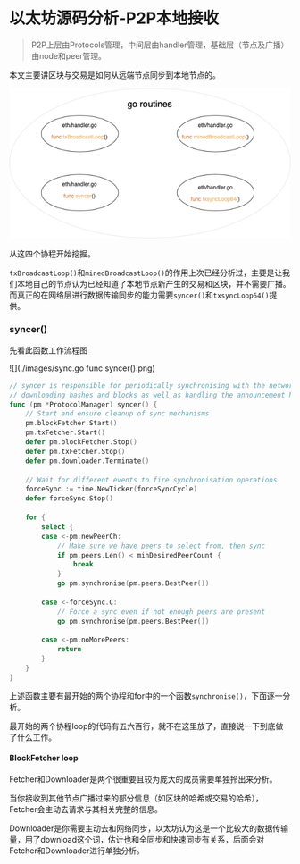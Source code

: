 # 以太坊源码分析-P2P本地接收

> P2P上层由Protocols管理，中间层由handler管理，基础层（节点及广播）由node和peer管理。

本文主要讲区块与交易是如何从远端节点同步到本地节点的。

![](./images/4_goroutines.png)

从这四个协程开始挖掘。

`txBroadcastLoop()`和`minedBroadcastLoop()`的作用上次已经分析过，主要是让我们本地自己的节点认为已经知道了本地节点新产生的交易和区块，并不需要广播。而真正的在网络层进行数据传输同步的能力需要`syncer()`和`txsyncLoop64()`提供。

### syncer()

先看此函数工作流程图

![](./images/sync.go func syncer().png)

```go
// syncer is responsible for periodically synchronising with the network, both
// downloading hashes and blocks as well as handling the announcement handler.
func (pm *ProtocolManager) syncer() {
	// Start and ensure cleanup of sync mechanisms
	pm.blockFetcher.Start()
	pm.txFetcher.Start()
	defer pm.blockFetcher.Stop()
	defer pm.txFetcher.Stop()
	defer pm.downloader.Terminate()

	// Wait for different events to fire synchronisation operations
	forceSync := time.NewTicker(forceSyncCycle)
	defer forceSync.Stop()

	for {
		select {
		case <-pm.newPeerCh:
			// Make sure we have peers to select from, then sync
			if pm.peers.Len() < minDesiredPeerCount {
				break
			}
			go pm.synchronise(pm.peers.BestPeer())

		case <-forceSync.C:
			// Force a sync even if not enough peers are present
			go pm.synchronise(pm.peers.BestPeer())

		case <-pm.noMorePeers:
			return
		}
	}
}
```

上述函数主要有最开始的两个协程和for中的一个函数`synchronise()`，下面逐一分析。

最开始的两个协程loop的代码有五六百行，就不在这里放了，直接说一下到底做了什么工作。

#### BlockFetcher loop

Fetcher和Downloader是两个很重要且较为庞大的成员需要单独拎出来分析。

当你接收到其他节点广播过来的部分信息（如区块的哈希或交易的哈希），Fetcher会主动去请求与其相关完整的信息。

Downloader是你需要主动去和网络同步，以太坊认为这是一个比较大的数据传输量，用了download这个词，估计也和全同步和快速同步有关系，后面会对Fetcher和Downloader进行单独分析。